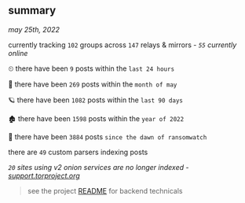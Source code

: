 
## summary
_may 25th, 2022_

currently tracking `102` groups across `147` relays & mirrors - _`55` currently online_

⏲ there have been `9` posts within the `last 24 hours`

🦈 there have been `269` posts within the `month of may`

🪐 there have been `1082` posts within the `last 90 days`

🏚 there have been `1598` posts within the `year of 2022`

🦕 there have been `3884` posts `since the dawn of ransomwatch`

there are `49` custom parsers indexing posts

_`20` sites using v2 onion services are no longer indexed - [support.torproject.org](https://support.torproject.org/onionservices/v2-deprecation/)_

> see the project [README](https://github.com/joshhighet/ransomwatch#ransomwatch--) for backend technicals

